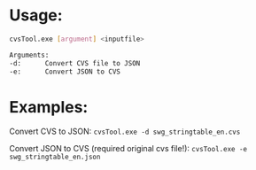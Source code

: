 # Usage:

```sh
cvsTool.exe [argument] <inputfile>

Arguments:
-d:      Convert CVS file to JSON
-e:      Convert JSON to CVS
```

# Examples:
Convert CVS to JSON:
```cvsTool.exe -d swg_stringtable_en.cvs```

Convert JSON to CVS (required original cvs file!):
```cvsTool.exe -e swg_stringtable_en.json```
